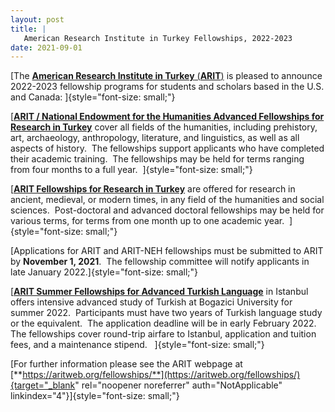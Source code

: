 ```yaml
---
layout: post
title: |
   American Research Institute in Turkey Fellowships, 2022-2023
date: 2021-09-01
---
```


[The [**American Research Institute in Turkey**
(**ARIT**)](https://protect-au.mimecast.com/s/_95nCzvOL5hMrAPgqI4CH0_?domain=aritweb.org) is pleased
to announce 2022-2023 fellowship programs for students and scholars
based in the U.S. and
Canada: ]{style="font-size: small;"}

[[**ARIT / National
Endowment for the Humanities Advanced Fellowships for Research in
Turkey**](https://protect-au.mimecast.com/s/nmW1CANZ0ohNRzm6Oi8CSo4?domain=aritweb.org) cover all
fields of the humanities, including prehistory, art, archaeology,
anthropology, literature, and linguistics, as well as all aspects of
history.  The fellowships support applicants who have completed their
academic training.  The fellowships may be held for terms ranging from
four months to a full year. 
]{style="font-size: small;"}

[[**ARIT Fellowships for
Research in
Turkey**](https://protect-au.mimecast.com/s/53GCCBNZkph7nOZ6KuNDCD4?domain=aritweb.org) are
offered for research in ancient, medieval, or modern times, in any field
of the humanities and social sciences.  Post-doctoral and advanced
doctoral fellowships may be held for various terms, for terms from one
month up to one academic year. 
]{style="font-size: small;"}

[Applications for ARIT and
ARIT-NEH fellowships must be submitted to ARIT by **November 1, 2021**. 
The fellowship committee will notify applicants in late January
2022.]{style="font-size: small;"}

[[**ARIT Summer Fellowships
for Advanced Turkish
Language**](https://protect-au.mimecast.com/s/XrxoCD1jmrS5xk6vATZxbKQ?domain=aritweb.org) in
Istanbul offers intensive advanced study of Turkish at Bogazici
University for summer 2022.  Participants must have two years of Turkish
language study or the equivalent.  The application deadline will be in
early February 2022.  The fellowships cover round-trip airfare to
Istanbul, application and tuition fees, and a maintenance stipend.  
]{style="font-size: small;"}

[For further information please
see the ARIT webpage at
[**https://aritweb.org/fellowships/**](https://aritweb.org/fellowships/){target="_blank"
rel="noopener noreferrer" auth="NotApplicable"
linkindex="4"}]{style="font-size: small;"}
